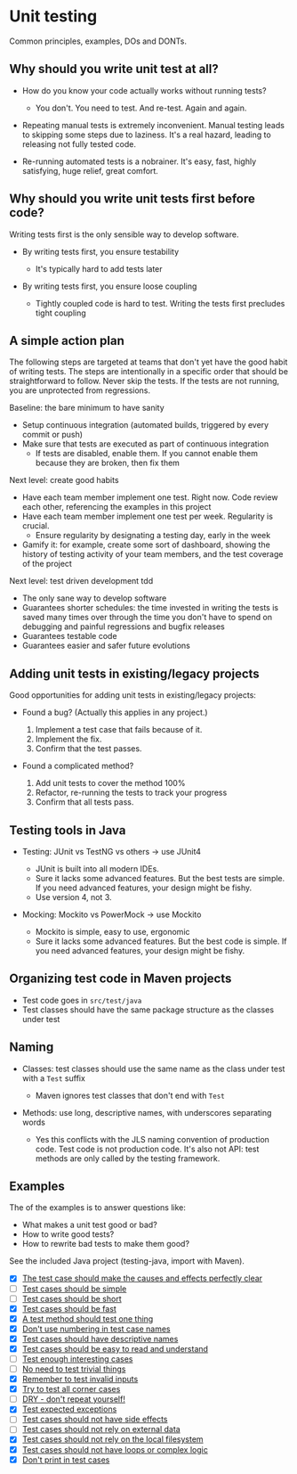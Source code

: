 # Unit testing

Common principles, examples, DOs and DONTs.

## Why should you write unit test at all?

- How do you know your code actually works without running tests?
  + You don't. You need to test. And re-test. Again and again.

- Repeating manual tests is extremely inconvenient.
  Manual testing leads to skipping some steps due to laziness.
  It's a real hazard, leading to releasing not fully tested code.

- Re-running automated tests is a nobrainer. It's easy, fast, highly satisfying, huge relief, great comfort.

## Why should you write unit tests first before code?

Writing tests first is the only sensible way to develop software.

- By writing tests first, you ensure testability
  + It's typically hard to add tests later

- By writing tests first, you ensure loose coupling
  + Tightly coupled code is hard to test. Writing the tests first precludes tight coupling

## A simple action plan

The following steps are targeted at teams that don't yet have the good habit of writing tests.
The steps are intentionally in a specific order that should be straightforward to follow.
Never skip the tests. If the tests are not running, you are unprotected from regressions.

Baseline: the bare minimum to have sanity

- Setup continuous integration (automated builds, triggered by every commit or push)
- Make sure that tests are executed as part of continuous integration
  + If tests are disabled, enable them. If you cannot enable them because they are broken, then fix them

Next level: create good habits

- Have each team member implement one test. Right now. Code review each other, referencing the examples in this project
- Have each team member implement one test per week. Regularity is crucial.
  + Ensure regularity by designating a testing day, early in the week
- Gamify it: for example, create some sort of dashboard, showing the history of testing activity of your team members, and the test coverage of the project

Next level: test driven development tdd

- The only sane way to develop software
- Guarantees shorter schedules: the time invested in writing the tests is saved many times over through the time you don't have to spend on debugging and painful regressions and bugfix releases
- Guarantees testable code
- Guarantees easier and safer future evolutions

## Adding unit tests in existing/legacy projects

Good opportunities for adding unit tests in existing/legacy projects:

- Found a bug? (Actually this applies in any project.)
  1. Implement a test case that fails because of it.
  2. Implement the fix.
  3. Confirm that the test passes.

- Found a complicated method?
  1. Add unit tests to cover the method 100%
  2. Refactor, re-running the tests to track your progress
  3. Confirm that all tests pass.

## Testing tools in Java

- Testing: JUnit vs TestNG vs others -> use JUnit4
  + JUnit is built into all modern IDEs. 
  + Sure it lacks some advanced features. But the best tests are simple.
    If you need advanced features, your design might be fishy.
  + Use version 4, not 3.

- Mocking: Mockito vs PowerMock -> use Mockito
  + Mockito is simple, easy to use, ergonomic
  + Sure it lacks some advanced features. But the best code is simple.
    If you need advanced features, your design might be fishy.

## Organizing test code in Maven projects

- Test code goes in `src/test/java`
- Test classes should have the same package structure as the classes under test

## Naming

- Classes: test classes should use the same name as the class under test with a `Test` suffix
  + Maven ignores test classes that don't end with `Test`

- Methods: use long, descriptive names, with underscores separating words
  + Yes this conflicts with the JLS naming convention of production code.
    Test code is not production code. It's also not API: test methods
    are only called by the testing framework.

## Examples

The of the examples is to answer questions like:

- What makes a unit test good or bad?
- How to write good tests?
- How to rewrite bad tests to make them good?

See the included Java project (testing-java, import with Maven).

- [x] [The test case should make the causes and effects perfectly clear](testing-java/src/test/java/testing/examples/ClearCauseAndEffect)
- [ ] [Test cases should be simple](testing-java/src/test/java/testing/examples/Simple)
- [ ] [Test cases should be short](testing-java/src/test/java/testing/examples/Short)
- [x] [Test cases should be fast](testing-java/src/test/java/testing/examples/Fast)
- [x] [A test method should test one thing](testing-java/src/test/java/testing/examples/OneTestOneMethod)
- [x] [Don't use numbering in test case names](testing-java/src/test/java/testing/examples/NoNumberedNaming)
- [x] [Test cases should have descriptive names](testing-java/src/test/java/testing/examples/DescriptiveNaming)
- [x] [Test cases should be easy to read and understand](testing-java/src/test/java/testing/examples/EasyToRead)
- [ ] [Test enough interesting cases](testing-java/src/test/java/testing/examples/NotEnoughTesting)
- [ ] [No need to test trivial things](testing-java/src/test/java/testing/examples/NoNeedForTrivial)
- [x] [Remember to test invalid inputs](testing-java/src/test/java/testing/examples/ValidateInput)
- [x] [Try to test all corner cases](testing-java/src/test/java/testing/examples/CornerCases)
- [ ] [DRY - don't repeat yourself!](testing-java/src/test/java/testing/examples/DRY)
- [x] [Test expected exceptions](testing-java/src/test/java/testing/examples/ExpectedException)
- [ ] [Test cases should not have side effects](testing-java/src/test/java/testing/examples/NoSideEffects)
- [ ] [Test cases should not rely on external data](testing-java/src/test/java/testing/examples/NoExternalData)
- [x] [Test cases should not rely on the local filesystem](testing-java/src/test/java/testing/examples/NoLocalData)
- [x] [Test cases should not have loops or complex logic](testing-java/src/test/java/testing/examples/NoLooping)
- [x] [Don't print in test cases](testing-java/src/test/java/testing/examples/NoPrinting)
